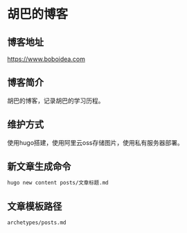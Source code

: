 # 胡巴的博客

## 博客地址

https://www.boboidea.com

## 博客简介

胡巴的博客，记录胡巴的学习历程。

## 维护方式

使用hugo搭建，使用阿里云oss存储图片，使用私有服务器部署。

## 新文章生成命令

```bash
hugo new content posts/文章标题.md
```

## 文章模板路径

```
archetypes/posts.md
```

